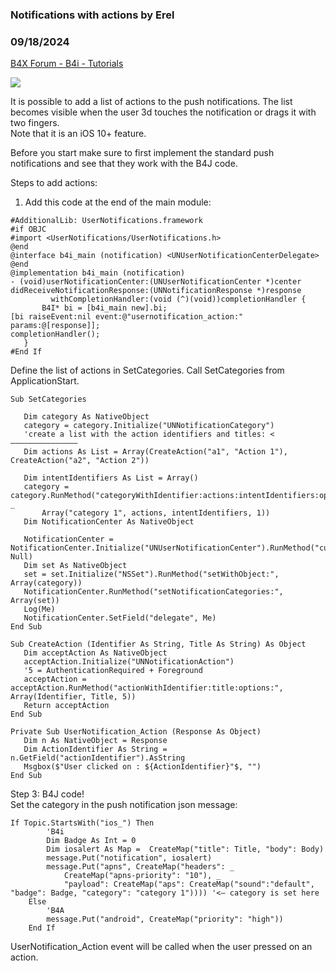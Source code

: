 ### Notifications with actions by Erel
### 09/18/2024
[B4X Forum - B4i - Tutorials](https://www.b4x.com/android/forum/threads/100623/)

![](https://www.b4x.com/basic4android/images/SS-2018-12-20_16.03.33.png)  
  
It is possible to add a list of actions to the push notifications. The list becomes visible when the user 3d touches the notification or drags it with two fingers.  
Note that it is an iOS 10+ feature.  
  
Before you start make sure to first implement the standard push notifications and see that they work with the B4J code.  
  
Steps to add actions:  
  
1. Add this code at the end of the main module:  

```B4X
#AdditionalLib: UserNotifications.framework  
#if OBJC  
#import <UserNotifications/UserNotifications.h>  
@end  
@interface b4i_main (notification) <UNUserNotificationCenterDelegate>  
@end  
@implementation b4i_main (notification)  
- (void)userNotificationCenter:(UNUserNotificationCenter *)center  
didReceiveNotificationResponse:(UNNotificationResponse *)response  
         withCompletionHandler:(void (^)(void))completionHandler {  
       B4I* bi = [b4i_main new].bi;  
[bi raiseEvent:nil event:@"usernotification_action:" params:@[response]];  
completionHandler();  
   }  
#End If
```

  
  
Define the list of actions in SetCategories. Call SetCategories from ApplicationStart.  
  

```B4X
Sub SetCategories  
   
   Dim category As NativeObject  
   category = category.Initialize("UNNotificationCategory")  
   'create a list with the action identifiers and titles: <——————————————–  
   Dim actions As List = Array(CreateAction("a1", "Action 1"), CreateAction("a2", "Action 2"))  
   
   Dim intentIdentifiers As List = Array()  
   category = category.RunMethod("categoryWithIdentifier:actions:intentIdentifiers:options:", _  
       Array("category 1", actions, intentIdentifiers, 1))  
   Dim NotificationCenter As NativeObject  
   
   NotificationCenter = NotificationCenter.Initialize("UNUserNotificationCenter").RunMethod("currentNotificationCenter", Null)  
   Dim set As NativeObject  
   set = set.Initialize("NSSet").RunMethod("setWithObject:", Array(category))  
   NotificationCenter.RunMethod("setNotificationCategories:", Array(set))  
   Log(Me)  
   NotificationCenter.SetField("delegate", Me)  
End Sub  
  
Sub CreateAction (Identifier As String, Title As String) As Object  
   Dim acceptAction As NativeObject  
   acceptAction.Initialize("UNNotificationAction")  
   '5 = AuthenticationRequired + Foreground  
   acceptAction = acceptAction.RunMethod("actionWithIdentifier:title:options:", Array(Identifier, Title, 5))  
   Return acceptAction  
End Sub  
  
Private Sub UserNotification_Action (Response As Object)  
   Dim n As NativeObject = Response  
   Dim ActionIdentifier As String = n.GetField("actionIdentifier").AsString  
   Msgbox($"User clicked on : ${ActionIdentifier}"$, "")  
End Sub
```

  
  
Step 3: B4J code!  
Set the category in the push notification json message:  

```B4X
If Topic.StartsWith("ios_") Then  
        'B4i  
        Dim Badge As Int = 0  
        Dim iosalert As Map =  CreateMap("title": Title, "body": Body)  
        message.Put("notification", iosalert)  
        message.Put("apns", CreateMap("headers": _  
            CreateMap("apns-priority": "10"), _  
            "payload": CreateMap("aps": CreateMap("sound":"default", "badge": Badge, "category": "category 1")))) '<— category is set here  
    Else  
        'B4A  
        message.Put("android", CreateMap("priority": "high"))  
    End If
```

  
  
UserNotification\_Action event will be called when the user pressed on an action.
